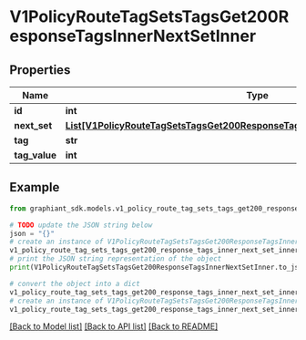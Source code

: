 # V1PolicyRouteTagSetsTagsGet200ResponseTagsInnerNextSetInner


## Properties

Name | Type | Description | Notes
------------ | ------------- | ------------- | -------------
**id** | **int** |  | [optional] 
**next_set** | [**List[V1PolicyRouteTagSetsTagsGet200ResponseTagsInnerNextSetInnerNextSetInner]**](V1PolicyRouteTagSetsTagsGet200ResponseTagsInnerNextSetInnerNextSetInner.md) |  | [optional] 
**tag** | **str** |  | [optional] 
**tag_value** | **int** |  | [optional] 

## Example

```python
from graphiant_sdk.models.v1_policy_route_tag_sets_tags_get200_response_tags_inner_next_set_inner import V1PolicyRouteTagSetsTagsGet200ResponseTagsInnerNextSetInner

# TODO update the JSON string below
json = "{}"
# create an instance of V1PolicyRouteTagSetsTagsGet200ResponseTagsInnerNextSetInner from a JSON string
v1_policy_route_tag_sets_tags_get200_response_tags_inner_next_set_inner_instance = V1PolicyRouteTagSetsTagsGet200ResponseTagsInnerNextSetInner.from_json(json)
# print the JSON string representation of the object
print(V1PolicyRouteTagSetsTagsGet200ResponseTagsInnerNextSetInner.to_json())

# convert the object into a dict
v1_policy_route_tag_sets_tags_get200_response_tags_inner_next_set_inner_dict = v1_policy_route_tag_sets_tags_get200_response_tags_inner_next_set_inner_instance.to_dict()
# create an instance of V1PolicyRouteTagSetsTagsGet200ResponseTagsInnerNextSetInner from a dict
v1_policy_route_tag_sets_tags_get200_response_tags_inner_next_set_inner_from_dict = V1PolicyRouteTagSetsTagsGet200ResponseTagsInnerNextSetInner.from_dict(v1_policy_route_tag_sets_tags_get200_response_tags_inner_next_set_inner_dict)
```
[[Back to Model list]](../README.md#documentation-for-models) [[Back to API list]](../README.md#documentation-for-api-endpoints) [[Back to README]](../README.md)


